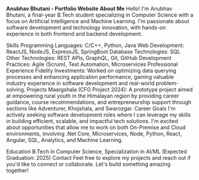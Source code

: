 **Anubhav Bhutani - Portfolio Website**
**About Me**
Hello! I'm Anubhav Bhutani, a final-year B.Tech student specializing in Computer Science with a focus on Artificial Intelligence and Machine Learning. I'm passionate about software development and technology innovation, with hands-on experience in both frontend and backend development.

Skills
Programming Languages: C/C++, Python, Java
Web Development: ReactJS, NodeJS, ExpressJS, SpringBoot
Database Technologies: SQL
Other Technologies: REST APIs, GraphQL, Git, GitHub
Development Practices: Agile (Scrum), Test Automation, Microservices
Professional Experience
Fidelity Investments: Worked on optimizing data querying processes and enhancing application performance, gaining valuable industry experience in software development and real-world problem-solving.
Projects
Maargshala (CFG Project 2024): A prototype project aimed at empowering rural youth in the Himalayan region by providing career guidance, course recommendations, and entrepreneurship support through sections like Adventurer, Khojshala, and Swarozgar.
Career Goals
I'm actively seeking software development roles where I can leverage my skills in building efficient, scalable, and impactful tech solutions. I'm excited about opportunities that allow me to work on both On-Premise and Cloud environments, involving .Net Core, Microservices, Node, Python, React, Angular, SQL, Analytics, and Machine Learning.

Education
B.Tech in Computer Science, Specialization in AI/ML (Expected Graduation: 2025)
Contact
Feel free to explore my projects and reach out if you'd like to connect or collaborate. Let's build something amazing together!
